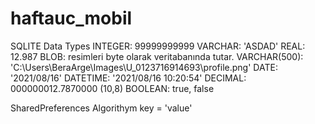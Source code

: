 # haftauc_mobil
SQLITE Data Types
INTEGER: 99999999999
VARCHAR: 'ASDAD'
REAL: 12.987
BLOB: resimleri byte 
olarak veritabanında tutar.
VARCHAR(500): 
'C:\Users\BeraArge\Images\U_0123716914693\profile.png'
DATE: '2021/08/16'
DATETIME: '2021/08/16 10:20:54'
DECIMAL: 000000012.7870000 (10,8)
BOOLEAN: true, false

SharedPreferences Algorithym
key = 'value'




